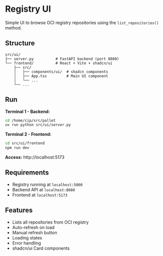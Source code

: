 # Registry UI

Simple UI to browse OCI registry repositories using the `list_repositories()` method.

## Structure

```
src/ui/
├── server.py          # FastAPI backend (port 8080)
└── frontend/          # React + Vite + shadcn/ui
    ├── src/
    │   ├── components/ui/  # shadcn components
    │   ├── App.tsx         # Main UI component
    │   └── ...
    └── ...
```

## Run

**Terminal 1 - Backend:**
```bash
cd /home/cip/src/pallet
uv run python src/ui/server.py
```

**Terminal 2 - Frontend:**
```bash
cd src/ui/frontend
npm run dev
```

**Access:** http://localhost:5173

## Requirements

- Registry running at `localhost:5000`
- Backend API at `localhost:8080`
- Frontend at `localhost:5173`

## Features

- Lists all repositories from OCI registry
- Auto-refresh on load
- Manual refresh button
- Loading states
- Error handling
- shadcn/ui Card components
